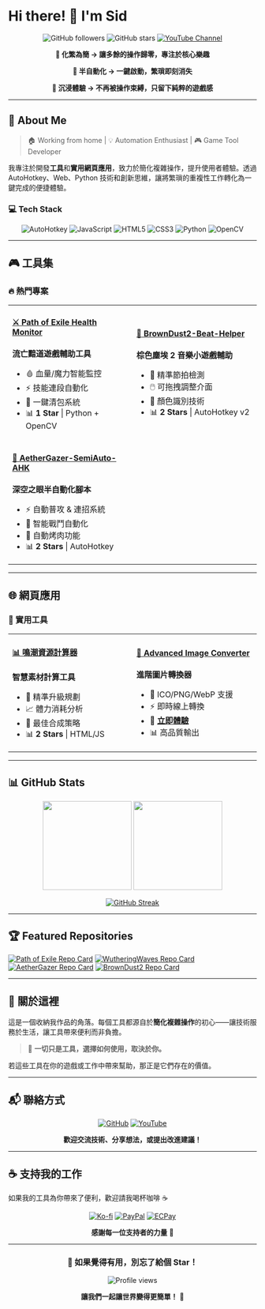 # Hi there! 👋 I'm Sid

<div align="center">

![GitHub followers](https://img.shields.io/github/followers/Sid-1996?style=social)
![GitHub stars](https://img.shields.io/github/stars/Sid-1996?style=social)
[![YouTube Channel](https://img.shields.io/badge/YouTube-@SID--v7t-red?style=flat&logo=youtube)](https://www.youtube.com/@SID-v7t)

**🔹 化繁為簡 → 讓多餘的操作歸零，專注於核心樂趣**

**🔹 半自動化 → 一鍵啟動，繁瑣即刻消失**

**🔹 沉浸體驗 → 不再被操作束縛，只留下純粹的遊戲感**

</div>

---

## 🚀 About Me

> 🏠 Working from home | 💡 Automation Enthusiast | 🎮 Game Tool Developer

我專注於開發**工具**和**實用網頁應用**，致力於簡化複雜操作，提升使用者體驗。透過 AutoHotkey、Web、Python 技術和創新思維，讓將繁瑣的重複性工作轉化為一鍵完成的便捷體驗。

### 💻 Tech Stack

<div align="center">

![AutoHotkey](https://img.shields.io/badge/AutoHotkey-334455?style=for-the-badge&logo=autohotkey&logoColor=white)
![JavaScript](https://img.shields.io/badge/JavaScript-F7DF1E?style=for-the-badge&logo=javascript&logoColor=black)
![HTML5](https://img.shields.io/badge/HTML5-E34F26?style=for-the-badge&logo=html5&logoColor=white)
![CSS3](https://img.shields.io/badge/CSS3-1572B6?style=for-the-badge&logo=css3&logoColor=white)
![Python](https://img.shields.io/badge/Python-3776AB?style=for-the-badge&logo=python&logoColor=white)
![OpenCV](https://img.shields.io/badge/OpenCV-27338e?style=for-the-badge&logo=opencv&logoColor=white)

</div>

---

## 🎮 工具集

### 🔥 熱門專案

<table>
<tr>
<td width="50%">

#### [⚔️ Path of Exile Health Monitor](https://github.com/Sid-1996/PathofExile-Sid-GameTools_HealthMonitor)
**流亡黯道遊戲輔助工具**
- 🩸 血量/魔力智能監控
- ⚡ 技能連段自動化
- 🎒 一鍵清包系統
- 📊 **1 Star** | Python + OpenCV


</td>
<td width="50%">

#### [🎵 BrownDust2-Beat-Helper](https://github.com/Sid-1996/BrownDust2-Beat-Helper)
**棕色塵埃 2 音樂小遊戲輔助**
- 🎯 精準節拍檢測
- 🖱️ 可拖拽調整介面
- 🎨 顏色識別技術
- 📊 **2 Stars** | AutoHotkey v2

</td>
</tr>
<tr>
  
</td>
<td width="50%">

#### [🚀 AetherGazer-SemiAuto-AHK](https://github.com/Sid-1996/AetherGazer-SemiAuto-AHK)
**深空之眼半自動化腳本**
- ⚡ 自動普攻 & 連招系統
- 🤖 智能戰鬥自動化
- 🍖 自動烤肉功能
- 📊 **2 Stars** | AutoHotkey

</td>
</tr>
</table>

---

## 🌐 網頁應用

### 💎 實用工具

<table>
<tr>
<td width="33%">

#### [📊 鳴潮資源計算器](https://github.com/Sid-1996/WutheringWaves-Resource-Calculator)
**智慧素材計算工具**
- 🎯 精準升級規劃
- 📈 體力消耗分析
- 🔄 最佳合成策略
- 📊 **2 Stars** | HTML/JS

</td>
<td width="33%">

#### [🎨 Advanced Image Converter](https://github.com/Sid-1996/Advanced-Image-Converter)
**進階圖片轉換器**
- 🔄 ICO/PNG/WebP 支援
- ⚡ 即時線上轉換
- 🎯 [**立即體驗**](https://sid-1996.github.io/Advanced-Image-Converter/)
- 📊 高品質輸出

</td>
</tr>
</table>

---

## 📊 GitHub Stats

<div align="center">

<img height="180em" src="https://github-readme-stats.vercel.app/api?username=Sid-1996&show_icons=true&theme=dracula&include_all_commits=true&count_private=true"/>
<img height="180em" src="https://github-readme-stats.vercel.app/api/top-langs/?username=Sid-1996&layout=compact&langs_count=8&theme=dracula"/>

</div>

<div align="center">

[![GitHub Streak](https://streak-stats.demolab.com/?user=Sid-1996&theme=dracula)](https://git.io/streak-stats)

</div>

---

## 🏆 Featured Repositories

[![Path of Exile Repo Card](https://github-readme-stats.vercel.app/api/pin/?username=Sid-1996&repo=PathofExile-Sid-GameTools_HealthMonitor&theme=dracula)](https://github.com/Sid-1996/PathofExile-Sid-GameTools_HealthMonitor)
[![WutheringWaves Repo Card](https://github-readme-stats.vercel.app/api/pin/?username=Sid-1996&repo=WutheringWaves-Resource-Calculator&theme=dracula)](https://github.com/Sid-1996/WutheringWaves-Resource-Calculator)
[![AetherGazer Repo Card](https://github-readme-stats.vercel.app/api/pin/?username=Sid-1996&repo=AetherGazer-SemiAuto-AHK&theme=dracula)](https://github.com/Sid-1996/AetherGazer-SemiAuto-AHK)
[![BrownDust2 Repo Card](https://github-readme-stats.vercel.app/api/pin/?username=Sid-1996&repo=BrownDust2-Beat-Helper&theme=dracula)](https://github.com/Sid-1996/BrownDust2-Beat-Helper)

---

## 💌 關於這裡

這是一個收納我作品的角落。每個工具都源自於**簡化複雜操作**的初心——讓技術服務於生活，讓工具帶來便利而非負擔。

> 🖤 **一切只是工具，選擇如何使用，取決於你。**

若這些工具在你的遊戲或工作中帶來幫助，那正是它們存在的價值。

---

## 📬 聯絡方式

<div align="center">

[![GitHub](https://img.shields.io/badge/GitHub-Sid--1996-181717?style=for-the-badge&logo=github)](https://github.com/Sid-1996)
[![YouTube](https://img.shields.io/badge/YouTube-@SID--v7t-FF0000?style=for-the-badge&logo=youtube)](https://www.youtube.com/@SID-v7t)

**歡迎交流技術、分享想法，或提出改進建議！**

</div>

---

## ☕ 支持我的工作

如果我的工具為你帶來了便利，歡迎請我喝杯咖啡 ☕

<div align="center">

[![Ko-fi](https://img.shields.io/badge/Ko--fi-FF5E5B?style=for-the-badge&logo=ko-fi&logoColor=white)](https://ko-fi.com/K3K11KMXOL)
[![PayPal](https://img.shields.io/badge/PayPal-00457C?style=for-the-badge&logo=paypal&logoColor=white)](https://www.paypal.com/ncp/payment/GJS4D5VTSVWG4)
[![ECPay](https://img.shields.io/badge/綠界科技-00A000?style=for-the-badge)](https://p.ecpay.com.tw/E0E3A)

**感謝每一位支持者的力量** 💚

</div>

---

<div align="center">

### 🌟 如果覺得有用，別忘了給個 Star！

![Profile views](https://komarev.com/ghpvc/?username=Sid-1996&color=brightgreen&style=flat-square)

**讓我們一起讓世界變得更簡單！** 🚀


</div>
